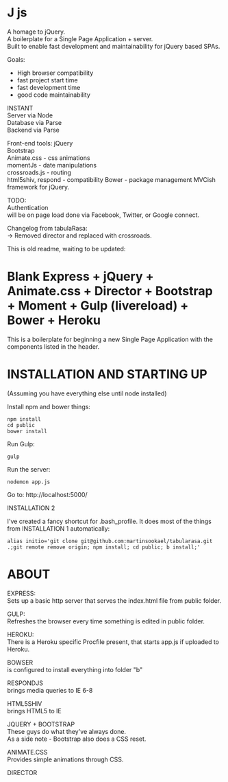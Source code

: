 J js  
===================

A homage to jQuery.  
A boilerplate for a Single Page Application + server.  
Built to enable fast development and maintainability for jQuery based SPAs.  

Goals:  
* High browser compatibility  
* fast project start time  
* fast development time  
* good code maintainability  

INSTANT  
Server via Node  
Database via Parse  
Backend via Parse  

Front-end tools:
jQuery  
Bootstrap  
Animate.css - css animations  
momentJs - date manipulations  
crossroads.js - routing  
html5shiv, respond - compatibility
Bower - package management
MVCish framework for jQuery.  

TODO:  
Authentication  
will be on page load done via Facebook, Twitter, or Google connect.








Changelog from tabulaRasa:  
-> Removed director and replaced with crossroads.  

This is old readme, waiting to be updated:


Blank Express + jQuery + Animate.css + Director + Bootstrap + Moment + Gulp (livereload) + Bower + Heroku  
===================


This is a boilerplate for beginning a new Single Page Application with the components listed in the header.


INSTALLATION AND STARTING UP
===================  

(Assuming you have everything else until node installed)  

Install npm and bower things:  
```
npm install  
cd public  
bower install  
```  

Run Gulp:  
```
gulp  
```  

Run the server:  
```
nodemon app.js
```  

Go to: http://localhost:5000/


INSTALLATION 2  

I've created a fancy shortcut for .bash_profile.
It does most of the things from INSTALLATION 1 automatically:  

```
alias initio='git clone git@github.com:martinsookael/tabularasa.git .;git remote remove origin; npm install; cd public; b install;'

```

ABOUT  
===================  


EXPRESS:  
Sets up a basic http server that serves the index.html file from public folder.  

GULP:  
Refreshes the browser every time something is edited in public folder.  

HEROKU:  
There is a Heroku specific Procfile present, that starts app.js if uploaded to Heroku.  

BOWSER  
is configured to install everything into folder "b"  

RESPONDJS  
brings media queries to IE 6-8  

HTML5SHIV  
brings HTML5 to IE  

JQUERY + BOOTSTRAP  
These guys do what they've always done.  
As a side note - Bootstrap also does a CSS reset.  

ANIMATE.CSS  
Provides simple animations through CSS.

DIRECTOR
